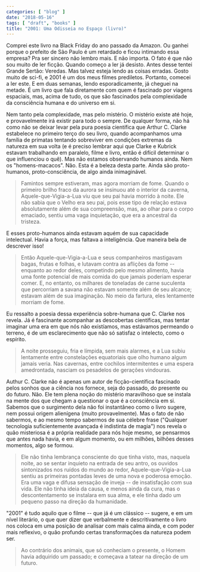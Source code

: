 ```yaml
---
categories: [ "blog" ]
date: "2018-05-16"
tags: [ "draft", "books" ]
title: "2001: Uma Odisseia no Espaço (livro)"
---
```

Comprei este livro na Black Friday do ano passado da Amazon. Ou ganhei
porque o prefeito de São Paulo é um retardado e ficou intimando
essa empresa? Pra ser sincero não lembro mais. E não importa. O
fato é que não sou muito de ler ficção. Quando começo a ler já
desisto. Antes desse tentei Grande Sertão: Veredas. Mas talvez esteja
lendo as coisas erradas. Gosto muito de sci-fi, e 2001 é um dos meus
filmes prediletos. Portanto, comecei a ler este. E em duas semanas, lendo
esporadicamente, já cheguei na metade. É um livro que fala diretamente
com quem é fascinado por viagens espaciais, mas, acima de tudo, os que
são fascinados pela complexidade da consciência humana e do universo
em si.

Nem tanto pela complexidade, mas pelo mistério. O mistério existe
até hoje, e provavelmente irá existir para todo o sempre. De qualquer
forma, não há como não se deixar levar pela pura poesia científica
que Arthur C. Clarke estabelece no primeiro terço do seu livro, quando
acompanhamos uma família de primatas tentando sobreviver em condições
extremas da natureza em sua volta (e é preciso lembrar aqui que Clarke e
Kubrick estavam trabalhando em paralelo, filme e livro, então é difícil
determinar o que influenciou o quê). Mas não estamos observando humanos
ainda. Nem os "homens-macacos". Não. Esta é a beleza desta parte. Ainda
são proto-humanos, proto-consciência, de algo ainda inimaginável.

> Famintos sempre estiveram, mas agora morriam de fome. Quando o
primeiro brilho fraco da aurora se insinuou até o interior da caverna,
Aquele-que-Vigia-a-Lua viu que seu pai havia morrido à noite. Ele
não sabia que o Velho era seu pai, pois esse tipo de relação estava
absolutamente além de sua compreensão, mas, ao olhar para o corpo
emaciado, sentiu uma vaga inquietação, que era a ancestral da tristeza.

E esses proto-humanos ainda estavam aquém de sua capacidade
intelectual. Havia a força, mas faltava a inteligência. Que maneira
bela de descrever isso!

> Então Aquele-que-Vigia-a-Lua e seus companheiros mastigavam bagas,
frutas e folhas, e lutavam contra as aflições da fome -- enquanto ao
redor deles, competindo pelo mesmo alimento, havia uma fonte potencial
de mais comida do que jamais poderiam esperar comer. E, no entanto,
os milhares de toneladas de carne suculenta que percorriam a savana
não estavam somente além de seu alcance; estavam além de sua
imaginação. No meio da fartura, eles lentamente morriam de fome.

Eu ressalto a poesia dessa experiência sobre-humana que C. Clarke nos
revela. Já é fascinante acompanhar as descobertas científicas, mas
tentar imaginar uma era em que nós não existíamos, mas estávamos
permeando o terreno, é de um esclarecimento que não só satisfaz o
intelecto, como o espírito.

> A noite prosseguiu, fria e límpida, sem mais alarmes, e a Lua subiu
lentamente entre constelações equatoriais que olho humano algum
jamais veria. Nas cavernas, entre cochilos intermitentes e uma espera
amedrontada, nasciam os pesadelos de gerações vindouras. 

Authur C. Clarke não é apenas um autor de ficção-científica fascinado
pelos sonhos que a ciência nos fornece, seja do passado, do presente
ou do futuro. Não. Ele tem plena noção do mistério maravilhoso que
se instala na mente dos que chegam a questionar o que é a consciência
em si. Sabemos que o surgimento dela não foi instantâneo como o livro
sugere, nem possui origem alienígena (muito provavelmente). Mas o
fato de não sabermos, e ao mesmo tempo sabermos de sua célebre frase
("Qualquer tecnologia suficientemente avançada é indistinta de magia")
nos revela o quão misteriosa é a própria realidade para nós hoje
mesmo, se pensarmos que antes nada havia, e em algum momento, ou em
milhões, bilhões desses momentos, algo se formou.

> Ele não tinha lembrança consciente do que tinha visto, mas,
naquela noite, ao se sentar inquieto na entrada de seu antro, os ouvidos
sintonizados nos ruídos do mundo ao redor, Aquele-que-Vigia-a-Lua sentiu
as primeiras pontadas leves de uma nova e poderosa emoção. Era uma vaga
e difusa sensação de inveja -- de insatisfação com sua vida. Ele não
tinha ideia da causa, e menos ainda da cura, mas o descontentamento se
instalara em sua alma, e ele tinha dado um pequeno passo na direção
da humanidade. 

"2001" é tudo aquilo que o filme -- que já é um clássico --
sugere, e em um nível literário, o que quer dizer que verbalmente
e descritivamente o livro nos coloca em uma posição de analisar com
mais calma ainda, e com poder mais reflexivo, o quão profundo certas
transformações da natureza podem ser.

> Ao contrário dos animais, que só conheciam o presente, o Homem havia
adquirido um passado; e começava a tatear na direção de um futuro. 
